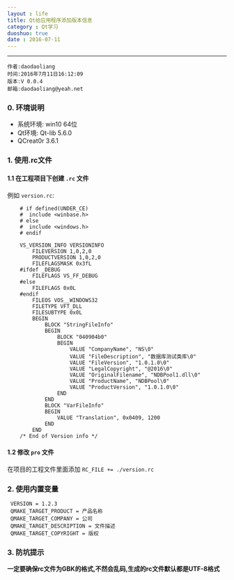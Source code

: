 ```yaml
---
layout : life
title: Qt给应用程序添加版本信息
category : Qt学习
duoshuo: true
date : 2016-07-11
---
```


******

	作者:daodaoliang
    时间:2016年7月11日16:12:09
    版本:V 0.0.4
    邮箱:daodaoliang@yeah.net

<!-- more -->

### 0. 环境说明

* 系统环境: win10 64位
* Qt环境: Qt-lib 5.6.0
* QCreat0r 3.6.1

### 1. 使用.rc文件

#### 1.1 在工程项目下创建 `.rc` 文件

 例如 `version.rc`:
 
```
	# if defined(UNDER_CE)
	#  include <winbase.h>
	# else
	#  include <windows.h>
	# endif

	VS_VERSION_INFO VERSIONINFO
		FILEVERSION 1,0,2,0
		PRODUCTVERSION 1,0,2,0
		FILEFLAGSMASK 0x3fL
	#ifdef _DEBUG
		FILEFLAGS VS_FF_DEBUG
	#else
		FILEFLAGS 0x0L
	#endif
		FILEOS VOS__WINDOWS32
		FILETYPE VFT_DLL
		FILESUBTYPE 0x0L
		BEGIN
			BLOCK "StringFileInfo"
			BEGIN
				BLOCK "040904b0"
				BEGIN
					VALUE "CompanyName", "NS\0"
					VALUE "FileDescription", "数据库测试类库\0"
					VALUE "FileVersion", "1.0.1.0\0"
					VALUE "LegalCopyright", "@2016\0"
					VALUE "OriginalFilename", "NDBPool1.dll\0"
					VALUE "ProductName", "NDBPool\0"
					VALUE "ProductVersion", "1.0.1.0\0"
				END
			END
			BLOCK "VarFileInfo"
			BEGIN
				VALUE "Translation", 0x0409, 1200
			END
		END
	/* End of Version info */
```

#### 1.2 修改 `pro` 文件

在项目的工程文件里面添加 `RC_FILE += ./version.rc`

### 2. 使用内置变量

```
 VERSION = 1.2.3
 QMAKE_TARGET_PRODUCT = 产品名称
 QMAKE_TARGET_COMPANY = 公司
 QMAKE_TARGET_DESCRIPTION = 文件描述
 QMAKE_TARGET_COPYRIGHT = 版权
```

### 3. 防坑提示

**一定要确保rc文件为GBK的格式,不然会乱码,生成的rc文件默认都是UTF-8格式**